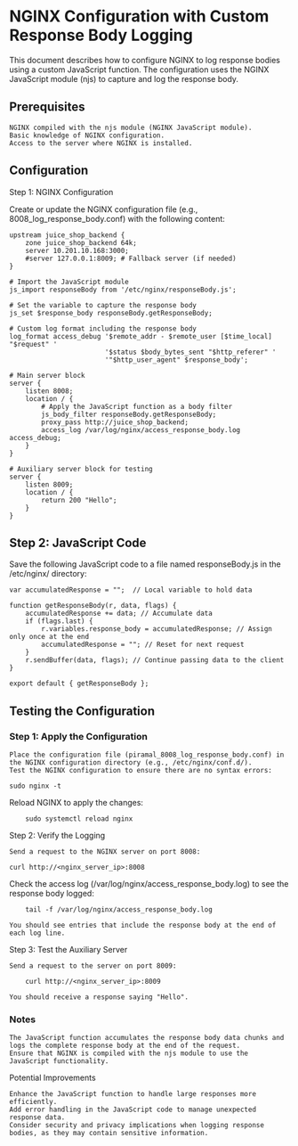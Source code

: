 # NGINX Configuration with Custom Response Body Logging

This document describes how to configure NGINX to log response bodies using a custom JavaScript function. The configuration uses the NGINX JavaScript module (njs) to capture and log the response body.

## Prerequisites

    NGINX compiled with the njs module (NGINX JavaScript module).
    Basic knowledge of NGINX configuration.
    Access to the server where NGINX is installed.

## Configuration

Step 1: NGINX Configuration

Create or update the NGINX configuration file (e.g., 8008_log_response_body.conf) with the following content:

```
upstream juice_shop_backend {
    zone juice_shop_backend 64k;
    server 10.201.10.168:3000;
    #server 127.0.0.1:8009; # Fallback server (if needed)
}

# Import the JavaScript module
js_import responseBody from '/etc/nginx/responseBody.js';

# Set the variable to capture the response body
js_set $response_body responseBody.getResponseBody;

# Custom log format including the response body
log_format access_debug '$remote_addr - $remote_user [$time_local] "$request" '
                        '$status $body_bytes_sent "$http_referer" '
                        '"$http_user_agent" $response_body';

# Main server block
server {
    listen 8008;
    location / {
        # Apply the JavaScript function as a body filter
        js_body_filter responseBody.getResponseBody;
        proxy_pass http://juice_shop_backend;
        access_log /var/log/nginx/access_response_body.log access_debug;
    }
}

# Auxiliary server block for testing
server {
    listen 8009;
    location / {
        return 200 "Hello";
    }
}
```

## Step 2: JavaScript Code

Save the following JavaScript code to a file named responseBody.js in the /etc/nginx/ directory:
```
var accumulatedResponse = "";  // Local variable to hold data

function getResponseBody(r, data, flags) {
    accumulatedResponse += data; // Accumulate data
    if (flags.last) {
        r.variables.response_body = accumulatedResponse; // Assign only once at the end
        accumulatedResponse = ""; // Reset for next request
    }
    r.sendBuffer(data, flags); // Continue passing data to the client
}

export default { getResponseBody };
```

## Testing the Configuration

### Step 1: Apply the Configuration

    Place the configuration file (piramal_8008_log_response_body.conf) in the NGINX configuration directory (e.g., /etc/nginx/conf.d/).
    Test the NGINX configuration to ensure there are no syntax errors:

```
sudo nginx -t
```

Reload NGINX to apply the changes:
```
    sudo systemctl reload nginx
```

Step 2: Verify the Logging

    Send a request to the NGINX server on port 8008:
```
curl http://<nginx_server_ip>:8008
```

Check the access log (/var/log/nginx/access_response_body.log) to see the response body logged:
```
    tail -f /var/log/nginx/access_response_body.log
```

    You should see entries that include the response body at the end of each log line.

Step 3: Test the Auxiliary Server

    Send a request to the server on port 8009:
```
    curl http://<nginx_server_ip>:8009
```

    You should receive a response saying "Hello".

### Notes

    The JavaScript function accumulates the response body data chunks and logs the complete response body at the end of the request.
    Ensure that NGINX is compiled with the njs module to use the JavaScript functionality.

Potential Improvements

    Enhance the JavaScript function to handle large responses more efficiently.
    Add error handling in the JavaScript code to manage unexpected response data.
    Consider security and privacy implications when logging response bodies, as they may contain sensitive information.
    

